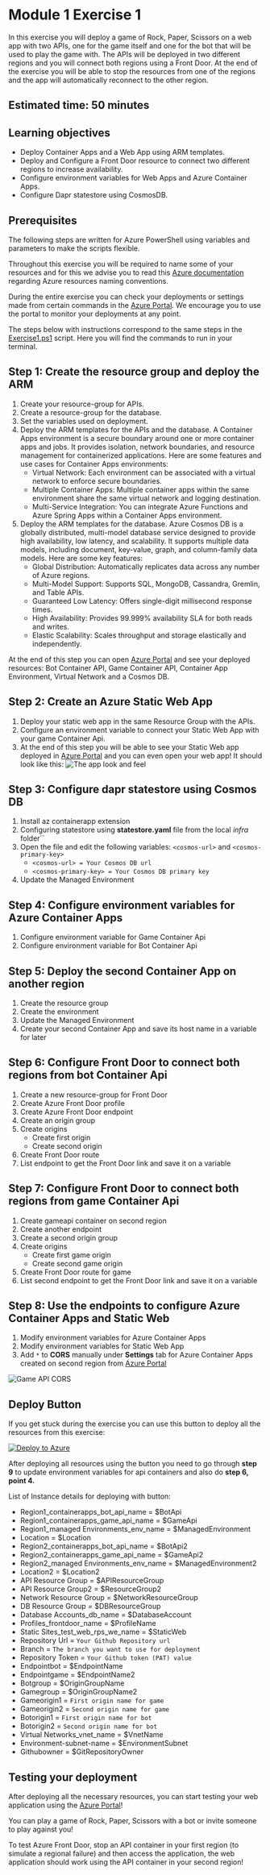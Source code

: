 # Module 1 Exercise 1

In this exercise you will deploy a game of Rock, Paper, Scissors on a web app with two APIs, one for the game itself and
one for the bot that will be used to play the game with. The APIs will be deployed in two different regions and you will
connect both regions using a Front Door. At the end of the exercise you will be able to stop the resources from one of
the regions and the app will automatically reconnect to the other region.

## Estimated time: 50 minutes

## Learning objectives

- Deploy Container Apps and a Web App using ARM templates.
- Deploy and Configure a Front Door resource to connect two different regions to increase availability.
- Configure environment variables for Web Apps and Azure Container Apps.
- Configure Dapr statestore using CosmosDB.

## Prerequisites

The following steps are written for Azure PowerShell using variables and parameters to make the scripts flexible.

Throughout this exercise you will be required to name some of your resources and for this we advise you to read this [Azure documentation](https://learn.microsoft.com/en-us/azure/cloud-adoption-framework/ready/azure-best-practices/resource-naming) regarding Azure resources naming conventions.

During the entire exercise you can check your deployments or settings made from certain commands in the [Azure Portal](https://portal.azure.com/). We encourage
you to use the portal to monitor your deployments at any point.

The steps below with instructions correspond to the same steps in the [Exercise1.ps1](./Exercise1.ps1) script. Here you will find the commands to run in your terminal.

## Step 1: Create the resource group and deploy the ARM

1. Create your resource-group for APIs.
2. Create a resource-group for the database.
3. Set the variables used on deployment.
4. Deploy the ARM templates for the APIs and the database.
    A Container Apps environment is a secure boundary around one or more container apps and jobs. It provides isolation, network boundaries, and resource management for containerized applications.
    Here are some features and use cases for Container Apps environments:
    - Virtual Network: Each environment can be associated with a virtual network to enforce secure boundaries.
    - Multiple Container Apps: Multiple container apps within the same environment share the same virtual network and logging destination.
    - Multi-Service Integration: You can integrate Azure Functions and Azure Spring Apps within a Container Apps environment.
5. Deploy the ARM templates for the database.
    Azure Cosmos DB is a globally distributed, multi-model database service designed to provide high availability, low latency, and scalability. It supports multiple data models, including document, key-value, graph, and column-family data models. Here are some key features:
    - Global Distribution: Automatically replicates data across any number of Azure regions.
    - Multi-Model Support: Supports SQL, MongoDB, Cassandra, Gremlin, and Table APIs.
    - Guaranteed Low Latency: Offers single-digit millisecond response times.
    - High Availability: Provides 99.999% availability SLA for both reads and writes.
    - Elastic Scalability: Scales throughput and storage elastically and independently.

At the end of this step you can open [Azure Portal](https://portal.azure.com/) and see your deployed resources: Bot Container API, Game Container API, Container App Environment, Virtual Network and a Cosmos DB.

## Step 2: Create an Azure Static Web App

1. Deploy your static web app in the same Resource Group with the APIs.
2. Configure an environment variable to connect your Static Web App with your game Container Api.
3. At the end of this step you will be able to see your Static Web app deployed in [Azure Portal](https://portal.azure.com/) and you can even open your web app! It should look like this: ![The app look and feel](../module-1-azure-architecture-introduction/images/image3.png)

## Step 3: Configure dapr statestore using Cosmos DB

1. Install az containerapp extension
2. Configuring statestore using **statestore.yaml** file from the local *infra* folder``
3. Open the file and edit the following variables: `<cosmos-url>` and `<cosmos-primary-key>`
    - `<cosmos-url> = Your Cosmos DB url`
    - `<cosmos-primary-key> = Your Cosmos DB primary key`
4. Update the Managed Environment

## Step 4: Configure environment variables for Azure Container Apps

1. Configure environment variable for Game Container Api
2. Configure environment variable for Bot Container Api

## Step 5: Deploy the second Container App on another region

1. Create the resource group
2. Create the environment
3. Update the Managed Environment
4. Create your second Container App and save its host name in a variable for later

## Step 6: Configure Front Door to connect both regions from bot Container Api

1. Create a new resource-group for Front Door
2. Create Azure Front Door profile
3. Create Azure Front Door endpoint
4. Create an origin group
5. Create origins
   - Create first origin
   - Create second origin
6. Create Front Door route
7. List endpoint to get the Front Door link and save it on a variable

## Step 7: Configure Front Door to connect both regions from game Container Api

1. Create gameapi container on second region
2. Create another endpoint
3. Create a second origin group
4. Create origins
   - Create first game origin
   - Create second game origin
5. Create Front Door route for game
6. List second endpoint to get the Front Door link and save it on a variable

## Step 8: Use the endpoints to configure Azure Container Apps and Static Web

1. Modify environment variables for Azure Container Apps
2. Modify environment variables for Static Web App
3. Add `*` to **CORS** manually under **Settings** tab for Azure Container Apps created on second region from [Azure Portal](https://portal.azure.com/)

![Game API CORS](../module-1-azure-architecture-introduction/images/image4.png)

## Deploy Button

If you get stuck during the exercise you can use this button to deploy all the resources from this exercise:

[![Deploy to Azure](https://aka.ms/deploytoazurebutton)](https://portal.azure.com/#create/Microsoft.Template/uri/https%3A%2F%2Fraw.githubusercontent.com%2F{Owner}%2F{Repo}%2Frefs%2Fheads%2Fmaster%2Finfra%2Farm%2FazuredeployARM.json)

After deploying all resources using the button you need to go through **step 9** to update environment variables for api containers and also do **step 6, point 4.**

List of Instance details for deploying with button:

- Region1_containerapps_bot_api_name = $BotApi
- Region1_containerapps_game_api_name = $GameApi
- Region1_managed Environments_env_name = $ManagedEnvironment
- Location = $Location
- Region2_containerapps_bot_api_name = $BotApi2
- Region2_containerapps_game_api_name = $GameApi2
- Region2_managed Environments_env_name = $ManagedEnvironment2
- Location2 = $Location2
- API Resource Group = $APIResourceGroup
- API Resource Group2 = $ResourceGroup2
- Network Resource Group = $NetworkResourceGroup
- DB Resource Group = $DBResourceGroup
- Database Accounts_db_name = $DatabaseAccount
- Profiles_frontdoor_name = $ProfileName
- Static Sites_test_web_rps_we_name = $StaticWeb
- Repository Url = `Your Github Repository url`
- Branch = `The branch you want to use for deployment`
- Repository Token = `Your Github token (PAT) value`
- Endpointbot = $EndpointName
- Endpointgame = $EndpointName2
- Botgroup = $OriginGroupName
- Gamegroup = $OriginGroupName2
- Gameorigin1 = `First origin name for game`
- Gameorigin2 = `Second origin name for game`
- Botorigin1 = `First origin name for bot`
- Botorigin2 = `Second origin name for bot`
- Virtual Networks_vnet_name = $VnetName
- Environment-subnet-name = $EnvironmentSubnet
- Githubowner = $GitRepositoryOwner

## Testing your deployment

After deploying all the necessary resources, you can start testing your web application using the [Azure Portal](https://portal.azure.com/)!

You can play a game of Rock, Paper, Scissors with a bot or invite someone to play against you!

To test Azure Front Door, stop an API container in your first region (to simulate a regional failure) and then access the application, the web application should work using the API container in your second region!
